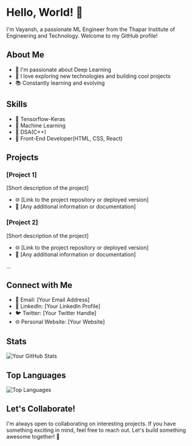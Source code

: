 # Hello, World! 👋

I'm Vayansh, a passionate ML Engineer from the Thapar Institute of Engineering and Technology. Welcome to my GitHub profile!

## About Me

- 🌱 I'm passionate about Deep Learning
- 🚀 I love exploring new technologies and building cool projects
- 📚 Constantly learning and evolving

## Skills

- 🔧 Tensorflow-Keras
- 🔧 Machine Learning
- 🔧 DSA(C++)
- 🔧 Front-End Developer(HTML, CSS, React)

## Projects

### [Project 1]

[Short description of the project]

- 🌐 [Link to the project repository or deployed version]
- 📝 [Any additional information or documentation]

### [Project 2]

[Short description of the project]

- 🌐 [Link to the project repository or deployed version]
- 📝 [Any additional information or documentation]

...

## Connect with Me

- 📧 Email: [Your Email Address]
- 💼 LinkedIn: [Your LinkedIn Profile]
- 🐦 Twitter: [Your Twitter Handle]
- 🌐 Personal Website: [Your Website]

## Stats

![Your GitHub Stats](https://github-readme-stats.vercel.app/api?username=your-username&show_icons=true&theme=radical)

## Top Languages

![Top Languages](https://github-readme-stats.vercel.app/api/top-langs/?username=your-username&layout=compact&theme=radical)

## Let's Collaborate!

I'm always open to collaborating on interesting projects. If you have something exciting in mind, feel free to reach out. Let's build something awesome together! 🚀


